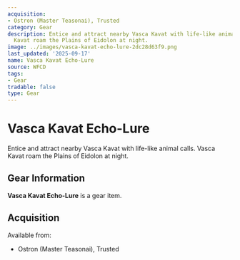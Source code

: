 ```yaml
---
acquisition:
- Ostron (Master Teasonai), Trusted
category: Gear
description: Entice and attract nearby Vasca Kavat with life-like animal calls. Vasca
  Kavat roam the Plains of Eidolon at night.
image: ../images/vasca-kavat-echo-lure-2dc28d63f9.png
last_updated: '2025-09-17'
name: Vasca Kavat Echo-Lure
source: WFCD
tags:
- Gear
tradable: false
type: Gear
---
```


# Vasca Kavat Echo-Lure

Entice and attract nearby Vasca Kavat with life-like animal calls. Vasca Kavat roam the Plains of Eidolon at night.

## Gear Information

**Vasca Kavat Echo-Lure** is a gear item.

## Acquisition

Available from:
- Ostron (Master Teasonai), Trusted

